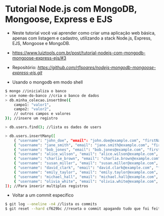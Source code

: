 # Tutorial Node.js com MongoDB, Mongoose, Express e EJS

- Neste tutorial você vai aprender como criar uma aplicação web básica, apenas com listagem e cadastro, utilizando a stack Node.js, Express, EJS, Mongoose e MongoDB.

- https://www.luiztools.com.br/post/tutorial-nodejs-com-mongodb-mongoose-express-ejs/#3

- Repositório: *https://github.com/rflsoares/nodejs-mongodb-mongoose-express-ejs.git*

- Usando o mongodb em modo shell

```bash 
$ mongo //inicializa o banco
> use nome-do-banco //cria o banco de dados
> db.minha_colecao.insertOne({
    campo1: "valor1",
    campo2: "valor2",
    // outros campos e valores
}); //insere um registro

> db.users.find(); //lista os dados de users

> db.users.insertMany([
    { "username": "john_doe", "email": "john.doe@example.com", "firstName": "John", "lastName": "Doe" },
    { "username": "jane_smith", "email": "jane.smith@example.com", "firstName": "Jane", "lastName": "Smith" },
    { "username": "bob_jones", "email": "bob.jones@example.com", "firstName": "Bob", "lastName": "Jones" },
    { "username": "alice_wilson", "email": "alice.wilson@example.com", "firstName": "Alice", "lastName": "Wilson" },
    { "username": "charlie_brown", "email": "charlie.brown@example.com", "firstName": "Charlie", "lastName": "Brown" },
    { "username": "susan_miller", "email": "susan.miller@example.com", "firstName": "Susan", "lastName": "Miller" },
    { "username": "david_clark", "email": "david.clark@example.com", "firstName": "David", "lastName": "Clark" },
    { "username": "emily_taylor", "email": "emily.taylor@example.com", "firstName": "Emily", "lastName": "Taylor" },
    { "username": "michael_hall", "email": "michael.hall@example.com", "firstName": "Michael", "lastName": "Hall" },
    { "username": "olivia_white", "email": "olivia.white@example.com", "firstName": "Olivia", "lastName": "White" }
]); //Para inserir multiplos registros


```

- Voltar a um commit especifico

```bash
$ git log --oneline -n4 //lista os commits
$ git reset --hard cf629bc //reseta o commit apagando tudo que foi feito
```